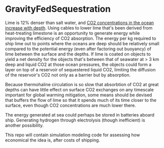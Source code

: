 # GravityFedSequestration
Lime is 12% denser than salt water, and [CO2 concentrations in the ocean increase with depth](http://ksuweb.kennesaw.edu/~jdirnber/BioOceanography/Lectures/LecPhysicalOcean/LecPhysicalOcean.html).
Using cables to lower lime that's been derived from heat-treating limestone is an opportunity to
generate energy while improving the efficiency of CO2 absorption. The energy per kg required
to ship lime out to points where the oceans are deep should be relatively small compared to
the potential energy (even after factoring out buoyancy) of lime between the surface and
the depths. If lime is coated on objects to yield a net density for the objects that's
between that of seawater at > 3 km deep and liquid CO2 at those ocean pressures, the objects could
form a layer on top of a reservoir of sequestered liquid CO2, limiting the diffusion of the
reservoir's CO2 not only as a barrier but by absorption.

Because thermohaline circulation is so slow that absorbtion of CO2 at great depths can have little
effect on surface CO2 exchanges on any timescale important for global warming mitigation,
some means should be devised that buffers the flow of lime so that it spends much of its
time closer to the surface, even though CO2 concentrations are much lower there.

The energy generated at sea could perhaps be stored in batteries aboard ship. Generating
hydrogen through electrolysis (though inefficient) is another possibility.

This repo will contain simulation modeling code for assessing how economical the idea is,
after costs of shipping.

